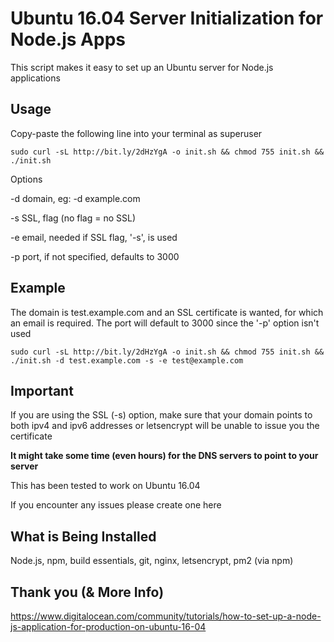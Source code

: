 # Ubuntu 16.04 Server Initialization for Node.js Apps
This script makes it easy to set up an Ubuntu server for Node.js applications

## Usage
Copy-paste the following line into your terminal as superuser

```
sudo curl -sL http://bit.ly/2dHzYgA -o init.sh && chmod 755 init.sh && ./init.sh
```

Options

-d domain, eg: -d example.com

-s SSL, flag (no flag = no SSL)

-e email, needed if SSL flag, '-s', is used

-p port, if not specified, defaults to 3000


## Example 
The domain is test.example.com and an SSL certificate is wanted, for which an email is required. The port will default to 3000 since the '-p' option isn't used
```
sudo curl -sL http://bit.ly/2dHzYgA -o init.sh && chmod 755 init.sh && ./init.sh -d test.example.com -s -e test@example.com
```

## Important
If you are using the SSL (-s) option, make sure that your domain points to both ipv4 and ipv6 addresses or letsencrypt will be unable to issue you the certificate

**It might take some time (even hours) for the DNS servers to point to your server**

This has been tested to work on Ubuntu 16.04

If you encounter any issues please create one here


## What is Being Installed
Node.js, npm, build essentials, git, nginx, letsencrypt, pm2 (via npm)


## Thank you (& More Info)
https://www.digitalocean.com/community/tutorials/how-to-set-up-a-node-js-application-for-production-on-ubuntu-16-04
